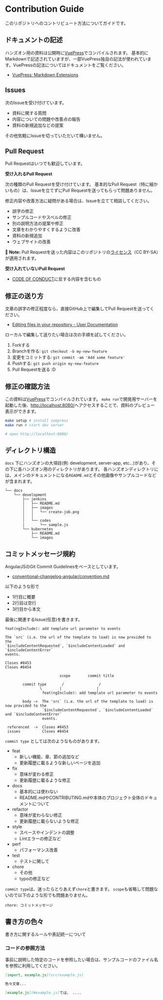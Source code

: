 # Contribution Guide

このリポジトリへのコントリビュート方法についてガイドです。

## ドキュメントの記述

ハンズオン用の資料は公開時に[VuePress](https://vuepress.vuejs.org/)でコンパイルされます。
基本的にMarkdownで記述されていますが、一部VuePress独自の記法が使われています。VuePressの記法についてはドキュメントをご覧ください。

- [VuePress: Markdown Extensions](https://vuepress.vuejs.org/guide/markdown.html#header-anchors)

## Issues

次のIssueを受け付けています。

- 資料に関する質問
- 内容についての問題や改善点の報告
- 資料の新規追加などの提案

その他気軽にIssueを切っていただいて構いません。

## Pull Request

Pull Requestはいつでも歓迎しています。

**受け入れるPull Request**

次の種類のPull Requestを受け付けています。
基本的なPull Request（特に細かいもの）は、Issueを立てずにPull Requestを送ってもらって問題ありません。

修正内容や改善方法に疑問がある場合は、Issueを立てて相談してください。

- 誤字の修正
- サンプルコードやスペルの修正
- 別の説明方法の提案や修正
- 文章をわかりやすくするように改善
- 資料の新規追加
- ウェブサイトの改善

:memo: **Note:** Pull Requestを送った内容はこのリポジトリの[ライセンス](./LICENSE)（CC BY-SA）が適用されます。

**受け入れていないPull Request**

- [CODE OF CONDUCT](./CODE_OF_CONDUCT.md)に反する内容を含むもの

## 修正の送り方

文章の誤字の修正程度なら、直接GitHub上で編集してPull Requestを送ってください。

- [Editing files in your repository - User Documentation](https://help.github.com/articles/editing-files-in-your-repository/ "Editing files in your repository - User Documentation")

ローカルで編集して送りたい場合は次の手順を試してください。

1. Forkする
2. Branchを作る: `git checkout -b my-new-feature`
3. 変更をコミットする: `git commit -am 'Add some feature'`
4. Pushする: `git push origin my-new-feature`
5. Pull Requestを送る :D

## 修正の確認方法

この資料は[VuePress](https://vuepress.vuejs.org/)でコンパイルされています。
`make run`で開発用サーバーを起動した後、[http://localhost:8080/](http://localhost:8080/)へアクセスすることで、資料のプレビュー表示ができます。

```bash
make setup # install vuepress
make run # start dev server

# open http://localhost:8080/
```

## ディレクトリ構造

`docs` 下にハンズオンの大項目(例: development, server-app, etc...)があり、その下に各ハンズオン用のディレクトリがあります。
各ハンズオンディレクトリには、メインのドキュメントになる`README.md`とその他画像やサンプルコードなどが含まれます。

```text
└── docs
    └── development
        ├── jenkins
        │   ├── README.md
        │   ├── images
        │   │   └── create-job.png
        │   │
        │   └── codes
        |       └── sample.js
        └── kubernetes
            ├── README.md
            └── images
```

## コミットメッセージ規約

AngularJSのGit Commit Guidelinesをベースとしています。

- [conventional-changelog-angular/convention.md](https://github.com/conventional-changelog/conventional-changelog-angular/blob/master/convention.md "conventional-changelog-angular/convention.md at master · conventional-changelog/conventional-changelog-angular")

以下のような形で

- 1行目に概要
- 2行目は空行
- 3行目から本文

最後に関連するIssue(任意)を書きます。

```text
feat(ngInclude): add template url parameter to events

The `src` (i.e. the url of the template to load) is now provided to the
`$includeContentRequested`, `$includeContentLoaded` and `$includeContentError`
events.

Closes #8453
Closes #8454
```

```text
                         scope        commit title

        commit type       /                /
                \        |                |
                 feat(ngInclude): add template url parameter to events

        body ->  The 'src` (i.e. the url of the template to load) is now provided to the
                 `$includeContentRequested`, `$includeContentLoaded` and `$includeContentError`
                 events.

 referenced  ->  Closes #8453
 issues          Closes #8454
```

`commit type` としては次のようなものがあります。

- feat
  - 新しい機能、章、節の追加など
  - 更新履歴に載るような新しいページを追加
- fix
  - 意味が変わる修正
  - 更新履歴に載るような修正
- docs
  - 基本的には使わない
  - README.mdやCONTRIBUTING.mdや本体のプロジェクト全体のドキュメントについて
- refactor
  - 意味が変わらない修正
  - 更新履歴に載らないような修正
- style
  - スペースやインデントの調整
  - Lintエラーの修正など
- perf
  - パフォーマンス改善
- test
  - テストに関して
- chore
  - その他
  - typoの修正など

`commit type`は、迷ったらとりあえず`chore`と書きます。
`scope`も省略して問題ないので以下のような形でも問題ありません。

```
chore: コミットメッセージ
```

## 書き方の色々

書き方に関するルールや表記統一について

### コードの参照方法

事前に説明した特定のコードを参照したい場合は、サンプルコードのファイル名を参照に利用してください。

```markdown
[import, example.js](src/example.js)

色々文章...

[example.js](#example.js)では、 ....

```
